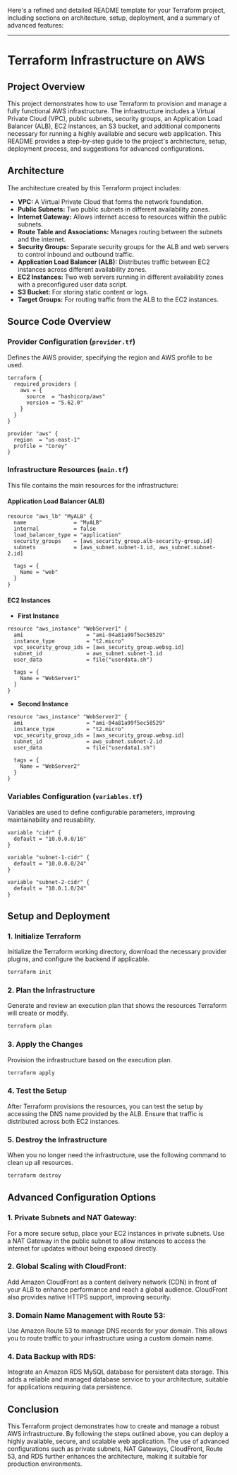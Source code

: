 Here's a refined and detailed README template for your Terraform project, including sections on architecture, setup, deployment, and a summary of advanced features:

---

# **Terraform Infrastructure on AWS**

## **Project Overview**
This project demonstrates how to use Terraform to provision and manage a fully functional AWS infrastructure. The infrastructure includes a Virtual Private Cloud (VPC), public subnets, security groups, an Application Load Balancer (ALB), EC2 instances, an S3 bucket, and additional components necessary for running a highly available and secure web application. This README provides a step-by-step guide to the project's architecture, setup, deployment process, and suggestions for advanced configurations.

## **Architecture**
The architecture created by this Terraform project includes:
- **VPC:** A Virtual Private Cloud that forms the network foundation.
- **Public Subnets:** Two public subnets in different availability zones.
- **Internet Gateway:** Allows internet access to resources within the public subnets.
- **Route Table and Associations:** Manages routing between the subnets and the internet.
- **Security Groups:** Separate security groups for the ALB and web servers to control inbound and outbound traffic.
- **Application Load Balancer (ALB):** Distributes traffic between EC2 instances across different availability zones.
- **EC2 Instances:** Two web servers running in different availability zones with a preconfigured user data script.
- **S3 Bucket:** For storing static content or logs.
- **Target Groups:** For routing traffic from the ALB to the EC2 instances.

## **Source Code Overview**

### **Provider Configuration (`provider.tf`)**
Defines the AWS provider, specifying the region and AWS profile to be used.

```hcl
terraform {
  required_providers {
    aws = {
      source  = "hashicorp/aws"
      version = "5.62.0"
    }
  }
}

provider "aws" {
  region  = "us-east-1"
  profile = "Corey"
}
```

### **Infrastructure Resources (`main.tf`)**
This file contains the main resources for the infrastructure:

#### **Application Load Balancer (ALB)**
```hcl
resource "aws_lb" "MyALB" {
  name               = "MyALB"
  internal           = false
  load_balancer_type = "application"
  security_groups    = [aws_security_group.alb-security-group.id]
  subnets            = [aws_subnet.subnet-1.id, aws_subnet.subnet-2.id]

  tags = {
    Name = "web"
  }
}
```

#### **EC2 Instances**
- **First Instance**
```hcl
resource "aws_instance" "WebServer1" {
  ami                    = "ami-04a81a99f5ec58529"
  instance_type          = "t2.micro"
  vpc_security_group_ids = [aws_security_group.websg.id]
  subnet_id              = aws_subnet.subnet-1.id
  user_data              = file("userdata.sh")

  tags = {
    Name = "WebServer1"
  }
}
```

- **Second Instance**
```hcl
resource "aws_instance" "WebServer2" {
  ami                    = "ami-04a81a99f5ec58529"
  instance_type          = "t2.micro"
  vpc_security_group_ids = [aws_security_group.websg.id]
  subnet_id              = aws_subnet.subnet-2.id
  user_data              = file("userdata1.sh")

  tags = {
    Name = "WebServer2"
  }
}
```

### **Variables Configuration (`variables.tf`)**
Variables are used to define configurable parameters, improving maintainability and reusability.

```hcl
variable "cidr" {
  default = "10.0.0.0/16"
}

variable "subnet-1-cidr" {
  default = "10.0.0.0/24"
}

variable "subnet-2-cidr" {
  default = "10.0.1.0/24"
}
```

## **Setup and Deployment**

### **1. Initialize Terraform**
Initialize the Terraform working directory, download the necessary provider plugins, and configure the backend if applicable.

```bash
terraform init
```

### **2. Plan the Infrastructure**
Generate and review an execution plan that shows the resources Terraform will create or modify.

```bash
terraform plan
```

### **3. Apply the Changes**
Provision the infrastructure based on the execution plan.

```bash
terraform apply
```

### **4. Test the Setup**
After Terraform provisions the resources, you can test the setup by accessing the DNS name provided by the ALB. Ensure that traffic is distributed across both EC2 instances.

### **5. Destroy the Infrastructure**
When you no longer need the infrastructure, use the following command to clean up all resources.

```bash
terraform destroy
```

## **Advanced Configuration Options**

### **1. **Private Subnets and NAT Gateway:****
For a more secure setup, place your EC2 instances in private subnets. Use a NAT Gateway in the public subnet to allow instances to access the internet for updates without being exposed directly.

### **2. **Global Scaling with CloudFront:****
Add Amazon CloudFront as a content delivery network (CDN) in front of your ALB to enhance performance and reach a global audience. CloudFront also provides native HTTPS support, improving security.

### **3. **Domain Name Management with Route 53:****
Use Amazon Route 53 to manage DNS records for your domain. This allows you to route traffic to your infrastructure using a custom domain name.

### **4. **Data Backup with RDS:****
Integrate an Amazon RDS MySQL database for persistent data storage. This adds a reliable and managed database service to your architecture, suitable for applications requiring data persistence.

## **Conclusion**
This Terraform project demonstrates how to create and manage a robust AWS infrastructure. By following the steps outlined above, you can deploy a highly available, secure, and scalable web application. The use of advanced configurations such as private subnets, NAT Gateways, CloudFront, Route 53, and RDS further enhances the architecture, making it suitable for production environments.

